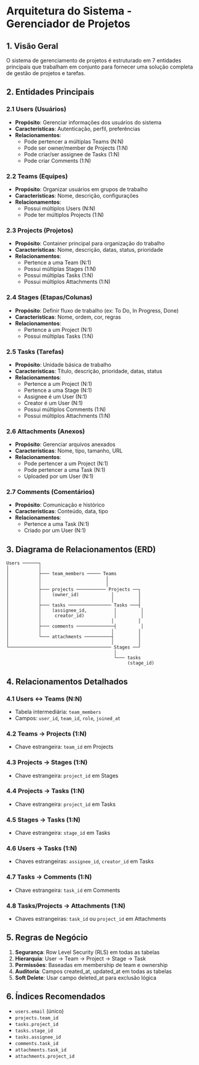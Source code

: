 # Arquitetura do Sistema - Gerenciador de Projetos

## 1. Visão Geral

O sistema de gerenciamento de projetos é estruturado em 7 entidades principais que trabalham em conjunto para fornecer uma solução completa de gestão de projetos e tarefas.

## 2. Entidades Principais

### 2.1 Users (Usuários)
- **Propósito**: Gerenciar informações dos usuários do sistema
- **Características**: Autenticação, perfil, preferências
- **Relacionamentos**: 
  - Pode pertencer a múltiplas Teams (N:N)
  - Pode ser owner/member de Projects (1:N)
  - Pode criar/ser assignee de Tasks (1:N)
  - Pode criar Comments (1:N)

### 2.2 Teams (Equipes)
- **Propósito**: Organizar usuários em grupos de trabalho
- **Características**: Nome, descrição, configurações
- **Relacionamentos**:
  - Possui múltiplos Users (N:N)
  - Pode ter múltiplos Projects (1:N)

### 2.3 Projects (Projetos)
- **Propósito**: Container principal para organização do trabalho
- **Características**: Nome, descrição, datas, status, prioridade
- **Relacionamentos**:
  - Pertence a uma Team (N:1)
  - Possui múltiplas Stages (1:N)
  - Possui múltiplas Tasks (1:N)
  - Possui múltiplos Attachments (1:N)

### 2.4 Stages (Etapas/Colunas)
- **Propósito**: Definir fluxo de trabalho (ex: To Do, In Progress, Done)
- **Características**: Nome, ordem, cor, regras
- **Relacionamentos**:
  - Pertence a um Project (N:1)
  - Possui múltiplas Tasks (1:N)

### 2.5 Tasks (Tarefas)
- **Propósito**: Unidade básica de trabalho
- **Características**: Título, descrição, prioridade, datas, status
- **Relacionamentos**:
  - Pertence a um Project (N:1)
  - Pertence a uma Stage (N:1)
  - Assignee é um User (N:1)
  - Creator é um User (N:1)
  - Possui múltiplos Comments (1:N)
  - Possui múltiplos Attachments (1:N)

### 2.6 Attachments (Anexos)
- **Propósito**: Gerenciar arquivos anexados
- **Características**: Nome, tipo, tamanho, URL
- **Relacionamentos**:
  - Pode pertencer a um Project (N:1)
  - Pode pertencer a uma Task (N:1)
  - Uploaded por um User (N:1)

### 2.7 Comments (Comentários)
- **Propósito**: Comunicação e histórico
- **Características**: Conteúdo, data, tipo
- **Relacionamentos**:
  - Pertence a uma Task (N:1)
  - Criado por um User (N:1)

## 3. Diagrama de Relacionamentos (ERD)

```
Users ──────┐
│           │
│           ├─── team_members ───── Teams
│           │                        │
│           │                        │
│           ├─── projects ─────────── Projects ──┐
│           │    (owner_id)            │         │
│           │                          │         │
│           ├─── tasks ──────────────── Tasks ───┤
│           │    (assignee_id,          │         │
│           │     creator_id)           │         │
│           │                          │         │
│           ├─── comments ──────────────┤         │
│           │                          │         │
│           └─── attachments ──────────┤         │
│                                      │         │
└────────────────────────────────────── Stages ──┘
                                        │
                                        └─── tasks
                                             (stage_id)
```

## 4. Relacionamentos Detalhados

### 4.1 Users ↔ Teams (N:N)
- Tabela intermediária: `team_members`
- Campos: `user_id`, `team_id`, `role`, `joined_at`

### 4.2 Teams → Projects (1:N)
- Chave estrangeira: `team_id` em Projects

### 4.3 Projects → Stages (1:N)
- Chave estrangeira: `project_id` em Stages

### 4.4 Projects → Tasks (1:N)
- Chave estrangeira: `project_id` em Tasks

### 4.5 Stages → Tasks (1:N)
- Chave estrangeira: `stage_id` em Tasks

### 4.6 Users → Tasks (1:N)
- Chaves estrangeiras: `assignee_id`, `creator_id` em Tasks

### 4.7 Tasks → Comments (1:N)
- Chave estrangeira: `task_id` em Comments

### 4.8 Tasks/Projects → Attachments (1:N)
- Chaves estrangeiras: `task_id` ou `project_id` em Attachments

## 5. Regras de Negócio

1. **Segurança**: Row Level Security (RLS) em todas as tabelas
2. **Hierarquia**: User → Team → Project → Stage → Task
3. **Permissões**: Baseadas em membership de team e ownership
4. **Auditoria**: Campos created_at, updated_at em todas as tabelas
5. **Soft Delete**: Usar campo deleted_at para exclusão lógica

## 6. Índices Recomendados

- `users.email` (único)
- `projects.team_id`
- `tasks.project_id`
- `tasks.stage_id`
- `tasks.assignee_id`
- `comments.task_id`
- `attachments.task_id`
- `attachments.project_id`